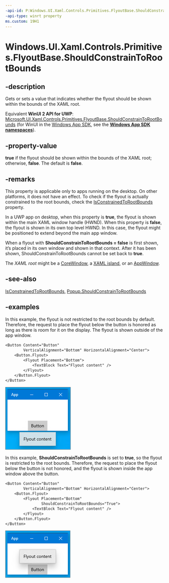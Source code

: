 ```yaml
---
-api-id: P:Windows.UI.Xaml.Controls.Primitives.FlyoutBase.ShouldConstrainToRootBounds
-api-type: winrt property
ms.custom: 19H1
---
```


<!-- Property syntax.
public bool ShouldConstrainToRootBounds { get;  set; }
-->

# Windows.UI.Xaml.Controls.Primitives.FlyoutBase.ShouldConstrainToRootBounds

## -description

Gets or sets a value that indicates whether the flyout should be shown within the bounds of the XAML root.

Equivalent **WinUI 2 API for UWP**: [Microsoft.UI.Xaml.Controls.Primitives.FlyoutBase.ShouldConstrainToRootBounds](/windows/winui/api/microsoft.ui.xaml.controls.primitives.flyoutbase.shouldconstraintorootbounds) (for WinUI in the [Windows App SDK](/windows/apps/windows-app-sdk/), see the **[Windows App SDK namespaces](/windows/windows-app-sdk/api/winrt/)**).

## -property-value

**true** if the flyout should be shown within the bounds of the XAML root; otherwise, **false**. The default is **false**.

## -remarks

This property is applicable only to apps running on the desktop. On other platforms, it does not have an effect. To check if the flyout is actually constrained to the root bounds, check the [IsConstrainedToRootBounds](flyoutbase_isconstrainedtorootbounds.md) property. 

In a UWP app on desktop, when this property is **true**, the flyout is shown within the main XAML window handle (HWND). When this property is **false**, the flyout is shown in its own top level HWND. In this case, the flyout might be positioned to extend beyond the main app window.

When a flyout with **ShouldConstrainToRootBounds = false** is first shown, it’s placed in its own window and shown in that context. After it has been shown, ShouldConstrainToRootBounds cannot be set back to **true**.

The _XAML root_ might be a [CoreWindow](../windows.ui.core/corewindow.md), a [XAML island](/windows/uwp/xaml-platform/xaml-host-controls), or an [AppWindow](../windows.ui.windowmanagement/appwindow.md).

## -see-also

[IsConstrainedToRootBounds](flyoutbase_isconstrainedtorootbounds.md), [Popup.ShouldConstrainToRootBounds](popup_shouldconstraintorootbounds.md)

## -examples

In this example, the flyout is not restricted to the root bounds by default. Therefore, the request to place the flyout below the button is honored as long as there is room for it on the display. The flyout is shown outside of the app window.

```xaml
<Button Content="Button"
        VerticalAlignment="Bottom" HorizontalAlignment="Center">
    <Button.Flyout>
        <Flyout Placement="Bottom">
            <TextBlock Text="Flyout content" />
        </Flyout>
    </Button.Flyout>
</Button>
```

<img alt="A closed app bar control" src="images/flyout-not-constrained.png" />

In this example, **ShouldConstrainToRootBounds** is set to **true**, so the flyout is restricted to the root bounds. Therefore, the request to place the flyout below the button is not honored, and the flyout is shown inside the app window above the button.

```xaml
<Button Content="Button"
        VerticalAlignment="Bottom" HorizontalAlignment="Center">
    <Button.Flyout>
        <Flyout Placement="Bottom"
                ShouldConstrainToRootBounds="True">
            <TextBlock Text="Flyout content" />
        </Flyout>
    </Button.Flyout>
</Button>
```

<img alt="A closed app bar control" src="images/flyout-constrained.png" />
